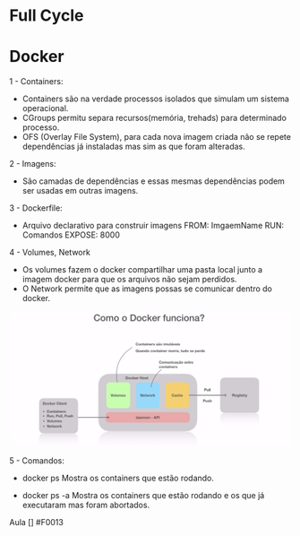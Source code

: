 # Full Cycle

# Docker
1 - Containers:
- Containers são na verdade processos isolados que simulam um sistema operacional.
- CGroups permitu separa recursos(memória, trehads) para determinado processo.
- OFS (Overlay File System), para cada nova imagem criada não se repete dependências já instaladas mas sim as que foram alteradas.

2 - Imagens:
- São camadas de dependências e essas mesmas dependências podem ser usadas em outras imagens.

3 - Dockerfile:
- Arquivo declarativo para construir imagens
FROM: ImgaemName
RUN: Comandos
EXPOSE: 8000

4 - Volumes, Network
- Os volumes fazem o docker compartilhar uma pasta local junto a imagem docker para que os arquivos não sejam perdidos.
- O Network permite que as imagens possas se comunicar dentro do docker.

![](https://github.com/PedroGuilhermeSilv/full-cycle/blob/main/Aulas/Docker/img/docker-funciona.png)

5 - Comandos:
- docker ps 
Mostra os containers que estão rodando.

- docker ps -a
 Mostra os containers que estão rodando e os que já executaram mas foram abortados.




 Aula
 [] #F0013